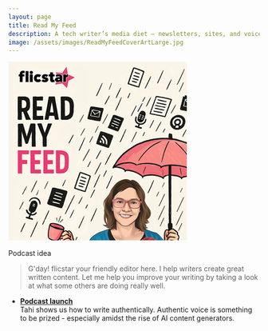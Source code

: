 ```yaml
---
layout: page
title: Read My Feed
description: A tech writer’s media diet — newsletters, sites, and voices to expand your feed and influence your algorithm.
image: /assets/images/ReadMyFeedCoverArtLarge.jpg
---
```


![Read my feed cover art](/assets/images/ReadMyFeedCoverArt.png?h=50)

Podcast idea


> G'day! flicstar your friendly editor here. I help writers create great written content. Let me help you improve your writing by taking a look at what some others are doing really well.



- **[Podcast launch](https://flicstar.com/blogstar-tahi)**   
   Tahi shows us how to write authentically. Authentic voice is something to be prized - especially amidst the rise of AI content generators.

